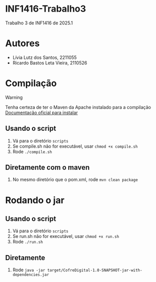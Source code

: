 # INF1416-Trabalho3
Trabalho 3 de INF1416 de 2025.1

# Autores
- Lívia Lutz dos Santos, 2211055
- Ricardo Bastos Leta Vieira, 2110526

# Compilação
> [!WARNING]
> Tenha certeza de ter o Maven da Apache instalado para a compilação
> [Documentação oficial para instalar](https://maven.apache.org/install.html)

## Usando o script
1. Vá para o diretório `scripts`
2. Se compile.sh não for executável, usar `chmod +x compile.sh`
3. Rode `./compile.sh`

## Diretamente com o maven
1. No mesmo diretório que o pom.xml, rode `mvn clean package`

# Rodando o jar
## Usando o script
1. Vá para o diretório `scripts`
2. Se run.sh não for executável, usar `chmod +x run.sh`
3. Rode `./run.sh`

## Diretamente
1. Rode `java -jar target/CofreDigital-1.0-SNAPSHOT-jar-with-dependencies.jar`
